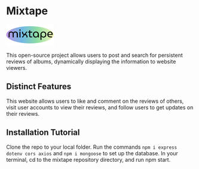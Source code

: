 # Mixtape
![Logo](https://raw.githubusercontent.com/marco-cos/mixtape/main/src/logo.png)

This open-source project allows users to post  and search for persistent reviews of albums, dynamically displaying the information to website viewers. 

## Distinct Features
This website allows users to like and comment on the reviews of others, visit user accounts to view their reviews, and follow users to get updates on their reviews.

## Installation Tutorial
Clone the repo to your local folder. Run the commands `npm i express dotenv cors axios` and `npm i mongoose` to set up the database. In your terminal, cd to the mixtape repository directory, and run npm start.